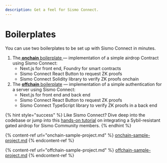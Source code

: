 ```yaml
---
description: Get a feel for Sismo Connect.
---
```


# Boilerplates

You can use two boilerplates to be set up with Sismo Connect in minutes.

1. The[ **onchain** boilerplate ](onchain-sample-project.md)— implementation of a simple airdrop Contract using Sismo Connect:
   * Next.js for front end, Foundry for smart contracts
   * Sismo Connect React Button to request ZK proofs
   * Sismo Connect Solidity library to verify ZK proofs onchain&#x20;
2. The [**offchain** boilerplate](offchain-sample-project.md)  — implementation of a simple authentication for a server using Sismo Connect:&#x20;
   * Next.js for front end and back end
   * Sismo Connect React Button to request ZK proofs
   * Sismo Connect TypeScript library to verify ZK proofs in a back end

{% hint style="success" %}
Like Sismo Connect? Dive deep into the codebase or jump into this [hands-on tutorial](../tutorials/tuto.md) on integrating a Sybil-resistant gated airdrop for Sismo Community members.&#x20;
{% endhint %}

{% content-ref url="onchain-sample-project.md" %}
[onchain-sample-project.md](onchain-sample-project.md)
{% endcontent-ref %}

{% content-ref url="offchain-sample-project.md" %}
[offchain-sample-project.md](offchain-sample-project.md)
{% endcontent-ref %}
